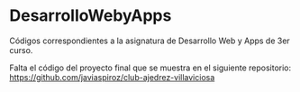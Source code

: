 # DesarrolloWebyApps
Códigos correspondientes a la asignatura de Desarrollo Web y Apps de 3er curso.

Falta el código del proyecto final que se muestra en el siguiente repositorio: https://github.com/javiaspiroz/club-ajedrez-villaviciosa
